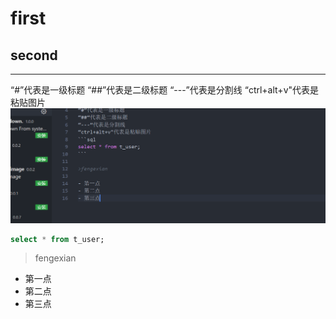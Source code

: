 # first
## second
---
“#”代表是一级标题
“##”代表是二级标题
“---”代表是分割线
“ctrl+alt+v"代表是粘贴图片
![](2020-07-03-21-07-42.png)
```sql
select * from t_user; 
```

>fengexian

- 第一点
- 第二点
- 第三点